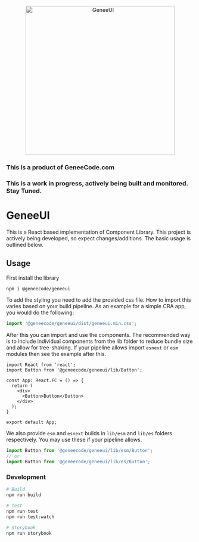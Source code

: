 <p align="center">
  <a href="https://geneecode.com/">
    <img src="" alt="GeneeUI" width="400" />
  </a>
</p>

### This is a product of GeneeCode.com
### This is a work in progress, actively being built and monitored. Stay Tuned.

# GeneeUI
This is a React based implementation of Component Library. This project is actively being developed, so expect changes/additions. The basic usage is outlined below.

## Usage
First install the library
```sh
npm i @geneecode/geneeui
```

To add the styling you need to add the provided css file. How to import this varies based on your build pipeline. As an example for a simple CRA app, you would do the following:

```ts
import '@geneecode/geneeui/dist/geneeui.min.css';
```

After this you can import and use the components. The recommended way is to include individual components from the lib folder to reduce bundle size and allow for tree-shaking. If your pipeline allows import `esnext` or `esm` modules then see the example after this.

```tsx
import React from 'react';
import Button from '@geneecode/geneeui/lib/Button';

const App: React.FC = () => {
  return (
    <div>
      <Button>Button</Button>
    </div>
  );
}

export default App;
```

We also provide `esm` and `esnext` builds in `lib/esm` and `lib/es` folders respectively. You may use these if your pipeline allows.

```ts
import Button from '@geneecode/geneeui/lib/esm/Button';
// or
import Button from '@geneecode/geneeui/lib/es/Button';
```

### Development
```sh
# Build
npm run build

# Test
npm run test
npm run test:watch

# Storybook
npm run storybook
```
